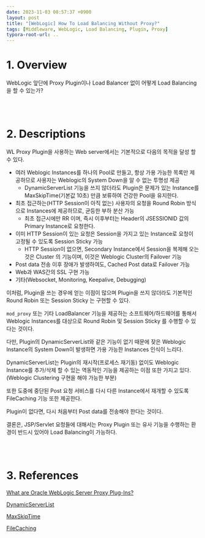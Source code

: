 ```yaml
---
date: 2023-11-03 08:57:37 +0900
layout: post
title: "[WebLogic] How To Load Balancing Without Proxy?"
tags: [Middleware, WebLogic, Load Balancing, Plugin, Proxy]
typora-root-url: ..
---
```


# 1. Overview

WebLogic 앞단에 Proxy Plugin이나 Load Balancer 없이 어떻게 Load Balancing 을 할 수 있는가?

<br><br>

# 2. Descriptions

WL Proxy Plugin을 사용하는 Web server에서는 기본적으로 다음의 목적을 달성 할 수 있다.

- 여러 Weblogic Instances를 하나의 Pool로 만들고, 항상 가용 가능한 목록만 제공하므로 사용자는 Weblogic의 System Down을 알 수 없는 투명성 제공
  - DynamicServerList 기능을 쓰지 않더라도 Plugin은 문제가 있는 Instance를 MaxSkipTime(기본값 10초) 만큼 보류하여 건강한 Pool을 유지한다.
- 최초 접근하는(HTTP Session이 아직 없는) 사용자의 요청을 Round Robin 방식으로 Instances에 제공하므로, 균등한 부하 분산 가능
  - 최초 접근시에만 RR 이며, 즉시 이후부터는 Header의 JSESSIONID 값의 Primary Instance로 요청한다.
- 이미 HTTP Session이 있는 요청은 Session을 가지고 있는 Instance로 요청이 고정될 수 있도록 Session Sticky 가능
  - HTTP Session이 없으면, Secondary Instance에서 Session을 복제해 오는 것은 Cluster 의 기능이며, 이것은 Weblogic Cluster의 Failover 기능
- Post data 전송 이후 장애가 발생하여도, Cached Post data로 Failover 가능
- Web과 WAS간의 SSL 구현 가능
- 기타(Websocket, Monitoring, Keepalive, Debugging)



이처럼, Plugin을 쓰는 경우에 얻는 이점이 많으며 Plugin을 쓰지 않더라도 기본적인 Round Robin 또는 Session Sticky 는 구현할 수 있다.

`mod_proxy` 또는 기타 LoadBalancer 기능을 제공하는 소프트웨어/하드웨어를 통해서 Weblogic Instances를 대상으로 Round Robin 및 Session Sticky 를 수행할 수 있다는 것이다.



다만, Plugin의 DynamicServerList와 같은 기능이 없기 때문에 잦은 Weblogic Instance의 System Down이 발생하면 가용 가능한 Instances 인식이 느리다.

DynamicServerList는 Plugin의 재시작(프로세스 재기동) 없이도 Weblogic Instance를 추가/삭제 할 수 있는 역동적인 기능을 제공하는 이점 또한 가지고 있다. (Weblogic Clustering 구현을 해야 가능한 부분)



또한 도중에 중단된 Post 요청 서비스를 다시 다른 Instance에서 재개할 수 있도록 FileCaching 기능 또한 제공한다.

Plugin이 없다면, 다시 처음부터 Post data를 전송해야 한다는 것이다.



결론은, JSP/Servlet 요청들에 대해서는 Proxy Plugin 또는 유사 기능을 수행하는 환경이 반드시 있어야 Load Balancing이 가능하다.

<br><br>

# 3. References

[What are Oracle WebLogic Server Proxy Plug-Ins?](https://docs.oracle.com/en/middleware/standalone/weblogic-server/14.1.1.0/develop-plugin/overview.html#GUID-C5274793-DD8C-4BEF-84A4-E64A528C4BA2)

[DynamicServerList](https://docs.oracle.com/en/middleware/standalone/weblogic-server/14.1.1.0/develop-plugin/plugin_params.html#GUID-EBAC8454-5785-4675-B74F-AAD93CFA2A1F)

[MaxSkipTime](https://docs.oracle.com/en/middleware/standalone/weblogic-server/14.1.1.0/develop-plugin/plugin_params.html#GUID-1B6B24C3-608A-4A1D-9A59-A215C8DCB013)

[FileCaching](https://docs.oracle.com/en/middleware/standalone/weblogic-server/14.1.1.0/develop-plugin/plugin_params.html#GUID-FC5A898C-7767-40CB-8480-A27E14507C3B)
